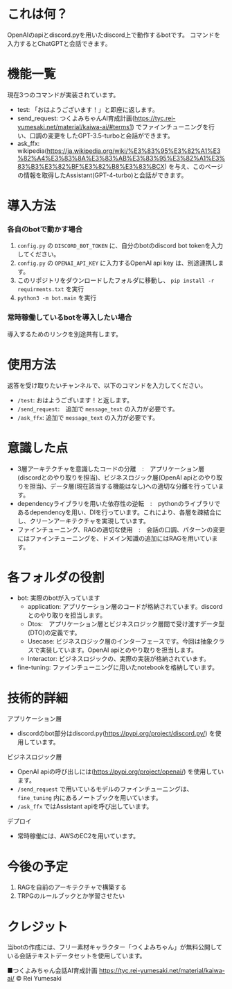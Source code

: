# これは何？
OpenAIのapiとdiscord.pyを用いたdiscord上で動作するbotです。
コマンドを入力するとChatGPTと会話できます。

# 機能一覧
現在3つのコマンドが実装されています。
- test: 「おはようございます！」と即座に返します。
- send_request: つくよみちゃんAI育成計画(https://tyc.rei-yumesaki.net/material/kaiwa-ai/#terms1)
でファインチューニングを行い、口調の変更をしたGPT-3.5-turboと会話ができます。
- ask_ffx: wikipedia(https://ja.wikipedia.org/wiki/%E3%83%95%E3%82%A1%E3%82%A4%E3%83%8A%E3%83%AB%E3%83%95%E3%82%A1%E3%83%B3%E3%82%BF%E3%82%B8%E3%83%BCX)
を与え、このページの情報を取得したAssistant(GPT-4-turbo)と会話ができます。

# 導入方法

### 各自のbotで動かす場合
1. `config.py` の `DISCORD_BOT_TOKEN` に、自分のbotのdiscord bot tokenを入力してください。
2. `config.py` の `OPENAI_API_KEY` に入力するOpenAI api key は、別途連携します。
3. このリポジトリをダウンロードしたフォルダに移動し、 `pip install -r requirments.txt` を実行
4. `python3 -m bot.main` を実行

### 常時稼働しているbotを導入したい場合
導入するためのリンクを別途共有します。

# 使用方法
返答を受け取りたいチャンネルで、以下のコマンドを入力してください。
- `/test`: おはようございます！と返します。
- `/send_request`:　追加で `message_text` の入力が必要です。
- `/ask_ffx`: 追加で `message_text` の入力が必要です。

# 意識した点
- 3層アーキテクチャを意識したコードの分離　:　アプリケーション層(discordとのやり取りを担当)、ビジネスロジック層(OpenAI apiとのやり取りを担当)、データ層(現在該当する機能はなし)への適切な分離を行っています。
- dependencyライブラリを用いた依存性の逆転　:　pythonのライブラリであるdependencyを用い、DIを行っています。これにより、各層を疎結合にし、クリーンアーキテクチャを実現しています。
- ファインチューニング、RAGの適切な使用　:　会話の口調、パターンの変更にはファインチューニングを、ドメイン知識の追加にはRAGを用いています。

# 各フォルダの役割
- bot: 実際のbotが入っています
  - application: アプリケーション層のコードが格納されています。discordとのやり取りを担当します。
  - Dtos:　アプリケーション層とビジネスロジック層間で受け渡すデータ型(DTO)の定義です。
  - Usecase: ビジネスロジック層のインターフェースです。今回は抽象クラスで実装しています。OpenAI apiとのやり取りを担当します。
  - Interactor: ビジネスロジックの、実際の実装が格納されています。
- fine-tuning: ファインチューニングに用いたnotebookを格納しています。 

# 技術的詳細
アプリケーション層
- discordのbot部分はdiscord.py(https://pypi.org/project/discord.py/)
を使用しています。

ビジネスロジック層
- OpenAI apiの呼び出しには(https://pypi.org/project/openai/)
を使用しています。
- `/send_request` で用いているモデルのファインチューニングは、 `fine_tuning` 内にあるノートブックを用いています。
- `/ask_ffx` ではAssistant apiを呼び出しています。

デプロイ
- 常時稼働には、AWSのEC2を用いています。

# 今後の予定
1. RAGを自前のアーキテクチャで構築する
2. TRPGのルールブックとか学習させたい

# クレジット
当botの作成には、フリー素材キャラクター「つくよみちゃん」が無料公開している会話テキストデータセットを使用しています。

■つくよみちゃん会話AI育成計画
https://tyc.rei-yumesaki.net/material/kaiwa-ai/
© Rei Yumesaki
